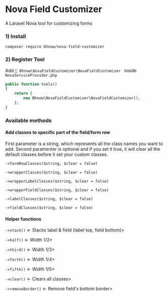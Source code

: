 # Nova Field Customizer
A Laravel Nova tool for customizing forms

### 1) Install
`composer require bhnow/nova-field-customizer`

### 2) Register Tool
Add ` Bhnow\NovaFieldCustomizer\NovaFieldCustomizer ` inside `NovaServiceProvider.php`

```php
public function tools()
{
    return [
        new Bhnow\NovaFieldCustomizer\NovaFieldCustomizer(),
    ];
}
```

### Available methods

#### Add classes to specific part of the field/form row
First parameter is a string, which represents all the class names you want to add.
Second paramenter is optional and if you set it true, it will clear all the default classes before
it set your custom classes.

`->formRowClasses($string, $clear = false)`

`->wrapperClasses($string, $clear = false)`

`->wrapperLabelClasses($string, $clear = false)`

`->wrapperFieldClasses($string, $clear = false)`

`->labelClasses($string, $clear = false)`

`->fieldClasses($string, $clear = false)`


#### Helper functions
`->stack()` <- Stacks label & field (label top, field bottom)>

`->half()` <- Width 1/2>

`->third()` <- Width 1/3>

`->forth()` <- Width 1/4>

`->fifth()` <- Width 1/5>

`->clear()` <- Clears all classes>

`->removeBorder()` <- Remove field's bottom border>
